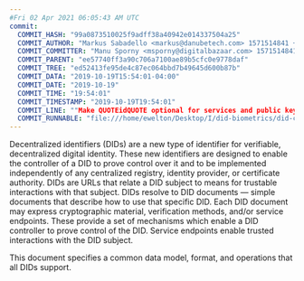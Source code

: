 ```yaml
---
#Fri 02 Apr 2021 06:05:43 AM UTC
commit:
  COMMIT_HASH: "99a0873510025f9adff38a40942e014337504a25"
  COMMIT_AUTHOR: "Markus Sabadello <markus@danubetech.com> 1571514841 +0400"
  COMMIT_COMMITTER: "Manu Sporny <msporny@digitalbazaar.com> 1571514841 -0400"
  COMMIT_PARENT: "ee57740ff3a90c706a7100ae89b5cfc0e9778daf"
  COMMIT_TREE: "ed52413fe95de4c87ec064bbd7b49645d600b87b"
  COMMIT_DATA: "2019-10-19T15:54:01-04:00"
  COMMIT_DATE: "2019-10-19"
  COMMIT_TIME: "19:54:01"
  COMMIT_TIMESTAMP: "2019-10-19T19:54:01"
  COMMIT_LINE: ""Make QUOTEidQUOTE optional for services and public keys. Fix #47."
  COMMIT_RUNNABLE: "file:///home/ewelton/Desktop/I/did-biometrics/did-core-dataset/analysis/gitinfo/99a0873510025f9adff38a40942e014337504a25/snapshot/index.html"
---
```


<section id="abstract">
<p>
<a>Decentralized identifiers</a> (DIDs) are a new type of identifier for
verifiable, decentralized digital identity. These new identifiers
are designed to enable the controller of a <a>DID</a> to prove control over
it and to be implemented independently of any centralized registry,
identity provider, or certificate authority. <a>DIDs</a> are URLs that relate
a <a>DID subject</a> to means for trustable interactions with that subject.
<a>DIDs</a> resolve to <a>DID documents</a> — simple documents that describe how
to use that specific <a>DID</a>. Each <a>DID document</a> may express cryptographic
material, verification methods, and/or <a>service endpoints</a>. These provide
a set of mechanisms which enable a <a>DID controller</a> to prove control of the
<a>DID</a>. <a>Service endpoints</a> enable trusted interactions with the <a>DID
subject</a>.
    </p>
<p>
This document specifies a common data model, format, and operations that
all <a>DIDs</a> support.
    </p>
</section>
